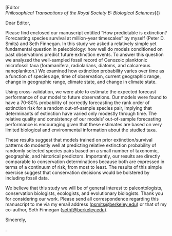 [Editor\
*Philosophical Transactions of the Royal Society B: Biological
Sciences*]{}

Dear Editor,

Please find enclosed our manuscript entitled “How predictable is
extinction? Forecasting species survival at million-year timescales” by
myself (Peter D. Smits) and Seth Finnegan. In this study we asked a
relatively simple yet fundamental question in paleobiology: how well do
models conditioned on past observations predict future extinction
events. To answer this question we analyzed the well-sampled fossil
record of Cenozoic planktonic microfossil taxa (foramanifera,
radiolarians, diatoms, and calcareous nanoplankton.) We examined how
extinction probability varies over time as a function of species age,
time of observation, current geographic range, change in geographic
range, climate state, and change in climate state.

Using cross-validation, we were able to estimate the expected forecast
performance of our model to future observations. Our models were found
to have a 70-80% probability of correctly forecasting the rank order of
extinction risk for a random out-of-sample species pair, implying that
determinants of extinction have varied only modestly through time. The
relative quality and consistency of our models’ out-of-sample
forecasting performance is encouraging given that these estimates are
based on very limited biological and environmental information about the
studied taxa.

These results suggest that models trained on prior extinction/survival
patterns do modestly well at predicting relative extinction probability
of randomly selected species pairs based on a small number of taxonomic,
geographic, and historical predictors. Importantly, our results are
directly comparable to conservation determinations because both are
expressed in terms of a continuum of risk, from most to least. The
results of this simple exercise suggest that conservation decisions
would be bolstered by including fossil data.

We believe that this study we will be of general interest to
paleontologists, conservation biologists, ecologists, and evolutionary
biologists. Thank you for considering our work. Please send all
correspondence regarding this manuscript to me via my email address
(psmits@berkeley.edu) or that of my co-author, Seth Finnegan
(sethf@berkeley.edu).

Sincerely,

.

